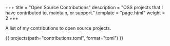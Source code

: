 +++
title = "Open Source Contributions"
description = "OSS projects that  I have contributed to, maintain, or support."
template = "page.html"
weight = 2
+++

A list of my contributions to open source projects.

{{ projects(path="contributions.toml", format="toml") }}